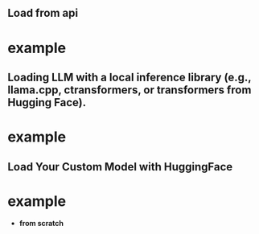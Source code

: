 ## Load from api 
# example 
<!-- llm = ChatOpenAI(model="gpt-4o-mini", temperature=0) -->

## Loading LLM with a local inference library (e.g., llama.cpp, ctransformers, or transformers from Hugging Face).
# example
<!-- from langchain.llms import CTransformers

llm = CTransformers(
    model="mistral-7b-instruct-v0.2.Q4_K_M.gguf",
    model_type="mistral",
    max_new_tokens=512,
    temperature=0.7
)  -->

## Load Your Custom Model with HuggingFace
# example
- **from scratch**
<!-- """from transformers import AutoModelForCausalLM, AutoTokenizer, pipeline

model_path = "/path/to/your/local/model"

tokenizer = AutoTokenizer.from_pretrained(model_path)
model = AutoModelForCausalLM.from_pretrained(
    model_path,
    device_map="auto",
    torch_dtype="auto"
)

# Create a text generation pipeline
pipe = pipeline(
    "text-generation",
    model=model,
    tokenizer=tokenizer,
    max_new_tokens=512,
    temperature=0.1,
    do_sample=False

from langchain.llms import HuggingFacePipeline
local_llm = HuggingFacePipeline(pipeline=pipe)
)""" -->
